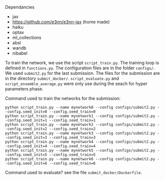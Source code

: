 
Dependancies
- jax
- https://github.com/e3nn/e3nn-jax (home made)
- haiku
- optax
- ml_collections
- absl
- wandb
- nibabel

To train the network, we use the script `script_train.py`. The training loop is defined in `functions.py`. The configuration files are in the folder `configs/`. We used `submit2.py` for the last submission. The files for the submission are in the directory `submit_docker/`.
`script_evaluate.py` and `script_ensemble_average.py` were only use during the seach for hyper parameters phase.

Command used to train the networks for the submission:

```
python script_train.py --name mynetwork0 --config configs/submit2.py --config.seed_init=0 --config.seed_train=0
python script_train.py --name mynetwork1 --config configs/submit2.py --config.seed_init=1 --config.seed_train=1
python script_train.py --name mynetwork2 --config configs/submit2.py --config.seed_init=2 --config.seed_train=2
python script_train.py --name mynetwork3 --config configs/submit2.py --config.seed_init=3 --config.seed_train=3
python script_train.py --name mynetwork4 --config configs/submit2.py --config.seed_init=4 --config.seed_train=4
python script_train.py --name mynetwork5 --config configs/submit2.py --config.seed_init=5 --config.seed_train=5
python script_train.py --name mynetwork6 --config configs/submit2.py --config.seed_init=6 --config.seed_train=6
```

Command used to evaluate? see the file `submit_docker/Dockerfile`.
